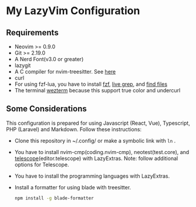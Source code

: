 # My LazyVim Configuration

## Requirements

- Neovim >= 0.9.0
- Git >= 2.19.0
- A Nerd Font(v3.0 or greater)
- lazygit
- A C compiler for nvim-treesitter. See [here](https://github.com/nvim-treesitter/nvim-treesitter#requirements)
- curl
- For using fzf-lua, you have to install [fzf](https://github.com/junegunn/fzf),
  [live grep](https://github.com/BurntSushi/ripgrep), and [find files](https://github.com/sharkdp/fd)
- The terminal [wezterm](https://github.com/wez/wezterm) because this support true color and undercurl

## Some Considerations

This configuration is prepared for using Javascript (React, Vue), Typescript, PHP (Laravel) and Markdown.
Follow these instructions:

- Clone this repository in ~/.config/ or make a symbolic link with `ln` .
- You have to install nvim-cmp(coding.nvim-cmp), neotest(test.core), and [telescope](https://www.lazyvim.org/extras/editor/telescope)(editor.telescope) with LazyExtras. Note: follow additional options for Telescope.
- You have to install the programming languages with LazyExtras.
- Install a formatter for using blade with treesitter.

    ```bash
    npm install -g blade-formatter
    ```
